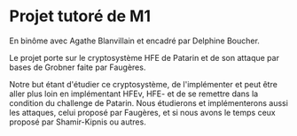 # Projet tutoré de M1
En binôme avec Agathe Blanvillain et encadré par Delphine Boucher.

Le projet porte sur le cryptosystème HFE de Patarin et de son attaque par bases de Grobner faite par Faugères.

Notre but étant d'étudier ce cryptosystème, de l'implémenter et peut être aller plus loin en implémentant HFEv, HFE- et de se remettre dans la condition du challenge de Patarin. Nous étudierons et implémenterons aussi les attaques, celui proposé par Faugères, et si nous avons le temps ceux proposé par Shamir-Kipnis ou autres.
